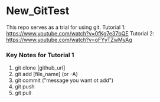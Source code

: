 # New_GitTest
This repo serves as a trial for using git. 
Tutorial 1: https://www.youtube.com/watch?v=0fKg7e37bQE
Tutorial 2: https://www.youtube.com/watch?v=oFYyTZwMyAg

### Key Notes for Tutorial 1
1. git clone [github_url]
2. git add [file_name] (or -A)
3. git commit ("message you want ot add")
4. git push
5. git pull

